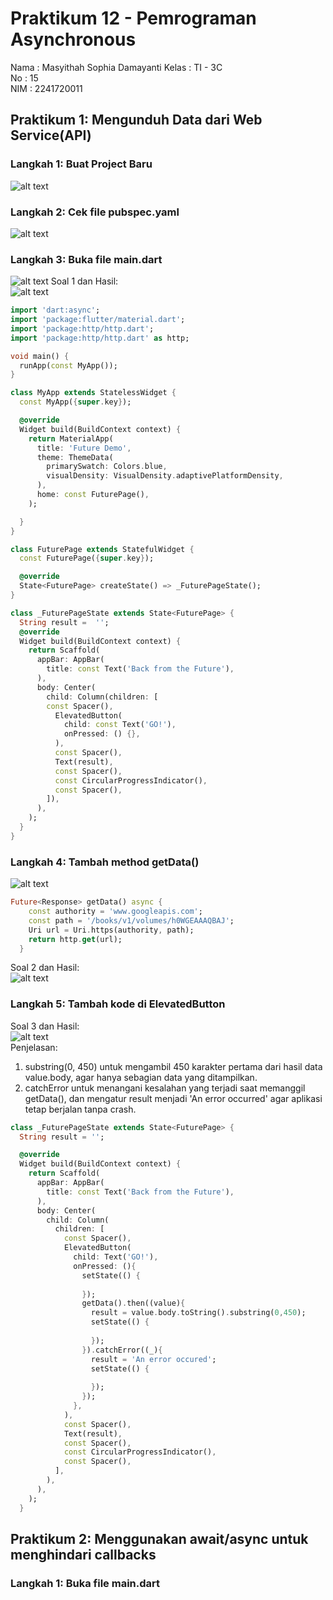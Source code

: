 # Praktikum 12 - Pemrograman Asynchronous
Nama    : Masyithah Sophia Damayanti 
Kelas   : TI - 3C       
No      : 15        
NIM     : 2241720011        

## Praktikum 1: Mengunduh Data dari Web Service(API)        

### Langkah 1: Buat Project Baru        
![alt text](images/P1L1.png)        

### Langkah 2: Cek file pubspec.yaml        
![alt text](imageS/P1L2.png)        

### Langkah 3: Buka file main.dart      
![alt text](images/P1L3.png)
Soal 1 dan Hasil:      
![alt text](images/Prak1S1.png)
``` dart 
import 'dart:async';
import 'package:flutter/material.dart';
import 'package:http/http.dart';
import 'package:http/http.dart' as http;

void main() {
  runApp(const MyApp());
}

class MyApp extends StatelessWidget {
  const MyApp({super.key});

  @override
  Widget build(BuildContext context) {
    return MaterialApp(
      title: 'Future Demo',
      theme: ThemeData(
        primarySwatch: Colors.blue,
        visualDensity: VisualDensity.adaptivePlatformDensity,
      ),
      home: const FuturePage(),
    );

  }
}

class FuturePage extends StatefulWidget {
  const FuturePage({super.key});

  @override
  State<FuturePage> createState() => _FuturePageState();
} 

class _FuturePageState extends State<FuturePage> {
  String result =  '';
  @override
  Widget build(BuildContext context) {
    return Scaffold(
      appBar: AppBar(
        title: const Text('Back from the Future'),
      ),
      body: Center(
        child: Column(children: [
        const Spacer(),
          ElevatedButton(
            child: const Text('GO!'),
            onPressed: () {},
          ),
          const Spacer(),
          Text(result),
          const Spacer(),
          const CircularProgressIndicator(),
          const Spacer(),
        ]),
      ),
    );
  }
}
```   
        

### Langkah 4: Tambah method getData()                   
![alt text](images/P1L4.png)        
``` dart        
Future<Response> getData() async {
    const authority = 'www.googleapis.com';
    const path = '/books/v1/volumes/h0WGEAAAQBAJ';
    Uri url = Uri.https(authority, path);
    return http.get(url);
  }
```         
Soal 2 dan Hasil:       
![alt text](images/Prak1S2.png) 

### Langkah 5: Tambah kode di ElevatedButton        
Soal 3 dan Hasil:                  
![alt text](images/Prak1S3.gif)         
Penjelasan:         
1. substring(0, 450) untuk mengambil 450 karakter pertama dari hasil data value.body, agar hanya sebagian data yang ditampilkan.
2. catchError untuk menangani kesalahan yang terjadi saat memanggil getData(), dan mengatur result menjadi 'An error occurred' agar aplikasi tetap berjalan tanpa crash.
``` dart
class _FuturePageState extends State<FuturePage> {
  String result = '';

  @override
  Widget build(BuildContext context) {
    return Scaffold(
      appBar: AppBar(
        title: const Text('Back from the Future'),
      ),
      body: Center(
        child: Column(
          children: [
            const Spacer(),
            ElevatedButton(
              child: Text('GO!'),
              onPressed: (){
                setState(() {
                  
                });
                getData().then((value){
                  result = value.body.toString().substring(0,450);
                  setState(() {
                    
                  });
                }).catchError((_){
                  result = 'An error occured';
                  setState(() {
                    
                  });
                });
              },
            ),
            const Spacer(),
            Text(result),
            const Spacer(),
            const CircularProgressIndicator(),
            const Spacer(),
          ],
        ),
      ),
    );
  }        
```     

## Praktikum 2: Menggunakan await/async untuk menghindari callbacks         

### Langkah 1: Buka file main.dart          


